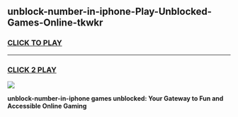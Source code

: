 
## unblock-number-in-iphone-Play-Unblocked-Games-Online-tkwkr
<h3>
<a href="https://premium76.site?title=unblock-number-in-iphone&ref=25A">CLICK TO PLAY</a></h3>
<hr>

<h3>
<a href="https://premium76.site?title=unblock-number-in-iphone&ref=25A">CLICK 2 PLAY</a>
  
</h3>

<a href="https://premium76.site?title=unblock-number-in-iphone&ref=25A"><img src="https://clearcache.store/games.png"></a>


**unblock-number-in-iphone games unblocked: Your Gateway to Fun and Accessible Online Gaming**
